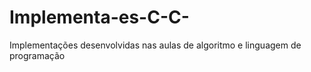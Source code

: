 # Implementa-es-C-C-
Implementações desenvolvidas nas aulas de algoritmo e linguagem de programação
